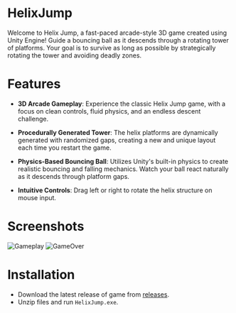 # HelixJump
Welcome to Helix Jump, a fast-paced arcade-style 3D game created using Unity Engine! Guide a bouncing ball as it descends through a rotating tower of platforms. Your goal is to survive as long as possible by strategically rotating the tower and avoiding deadly zones.

# Features
* **3D Arcade Gameplay**: Experience the classic Helix Jump game, with a focus on clean controls, fluid physics, and an endless descent challenge.

* **Procedurally Generated Tower**: The helix platforms are dynamically generated with randomized gaps, creating a new and unique layout each time you restart the game.

* **Physics-Based Bouncing Ball**: Utilizes Unity's built-in physics to create realistic bouncing and falling mechanics. Watch your ball react naturally as it descends through platform gaps.

* **Intuitive Controls**: Drag left or right to rotate the helix structure on mouse input.

# Screenshots
![Gameplay](Images/HelixJump_Gameplay.gif)
![GameOver](Images/HelixJump_GameOver.gif)

# Installation
* Download the latest release of game from [releases](https://github.com/thebenzo/HelixJump/releases/).
* Unzip files and run ```HelixJump.exe```.
